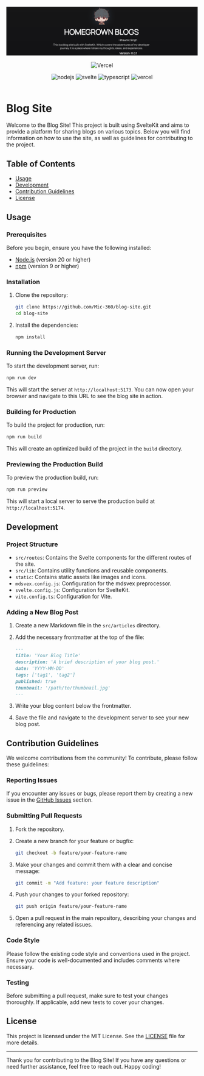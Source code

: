 ![Banner](/static/banner.png 'Banner')

<div align="center">

![Vercel](https://vercelbadge.vercel.app/api/Mic-360/blog-site)

  <div>
    <img src="https://img.shields.io/badge/Node.js-43853D?style=for-the-badge&logo=node.js&logoColor=white" alt="nodejs" />
    <img src="https://img.shields.io/badge/Svelte-4A4A55?style=for-the-badge&logo=svelte&logoColor=FF3E00" alt="svelte" />
    <img src="https://img.shields.io/badge/TypeScript-007ACC?style=for-the-badge&logo=typescript&logoColor=white" alt="typescript" />
    <img src="https://img.shields.io/badge/Vercel-000000?style=for-the-badge&logo=vercel&logoColor=white" alt="vercel" />
  </div>

</div>

<br />

# Blog Site

Welcome to the Blog Site! This project is built using SvelteKit and aims to provide a platform for sharing blogs on various topics. Below you will find information on how to use the site, as well as guidelines for contributing to the project.

## Table of Contents

- [Usage](#usage)
- [Development](#development)
- [Contribution Guidelines](#contribution-guidelines)
- [License](#license)

## Usage

### Prerequisites

Before you begin, ensure you have the following installed:

- [Node.js](https://nodejs.org/) (version 20 or higher)
- [npm](https://www.npmjs.com/) (version 9 or higher)

### Installation

1. Clone the repository:

   ```bash
   git clone https://github.com/Mic-360/blog-site.git
   cd blog-site
   ```

2. Install the dependencies:

   ```bash
   npm install
   ```

### Running the Development Server

To start the development server, run:

```bash
npm run dev
```

This will start the server at `http://localhost:5173`. You can now open your browser and navigate to this URL to see the blog site in action.

### Building for Production

To build the project for production, run:

```bash
npm run build
```

This will create an optimized build of the project in the `build` directory.

### Previewing the Production Build

To preview the production build, run:

```bash
npm run preview
```

This will start a local server to serve the production build at `http://localhost:5174`.

## Development

### Project Structure

- `src/routes`: Contains the Svelte components for the different routes of the site.
- `src/lib`: Contains utility functions and reusable components.
- `static`: Contains static assets like images and icons.
- `mdsvex.config.js`: Configuration for the mdsvex preprocessor.
- `svelte.config.js`: Configuration for SvelteKit.
- `vite.config.ts`: Configuration for Vite.

### Adding a New Blog Post

1. Create a new Markdown file in the `src/articles` directory.
2. Add the necessary frontmatter at the top of the file:

   ```markdown
   ---
   title: 'Your Blog Title'
   description: 'A brief description of your blog post.'
   date: 'YYYY-MM-DD'
   tags: ['tag1', 'tag2']
   published: true
   thumbnail: '/path/to/thumbnail.jpg'
   ---
   ```

3. Write your blog content below the frontmatter.

4. Save the file and navigate to the development server to see your new blog post.

## Contribution Guidelines

We welcome contributions from the community! To contribute, please follow these guidelines:

### Reporting Issues

If you encounter any issues or bugs, please report them by creating a new issue in the [GitHub Issues](https://github.com/Mic-360/blog-site/issues) section.

### Submitting Pull Requests

1. Fork the repository.
2. Create a new branch for your feature or bugfix:

   ```bash
   git checkout -b feature/your-feature-name
   ```

3. Make your changes and commit them with a clear and concise message:

   ```bash
   git commit -m "Add feature: your feature description"
   ```

4. Push your changes to your forked repository:

   ```bash
   git push origin feature/your-feature-name
   ```

5. Open a pull request in the main repository, describing your changes and referencing any related issues.

### Code Style

Please follow the existing code style and conventions used in the project. Ensure your code is well-documented and includes comments where necessary.

### Testing

Before submitting a pull request, make sure to test your changes thoroughly. If applicable, add new tests to cover your changes.

## License

This project is licensed under the MIT License. See the [LICENSE](LICENSE) file for more details.

---

Thank you for contributing to the Blog Site! If you have any questions or need further assistance, feel free to reach out. Happy coding!
